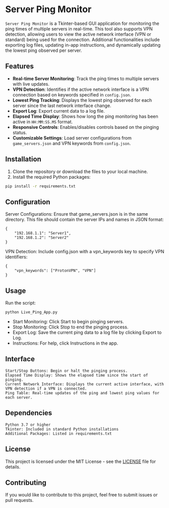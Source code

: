 # Server Ping Monitor

`Server Ping Monitor` is a Tkinter-based GUI application for monitoring the ping times of multiple servers in real-time. This tool also supports VPN detection, allowing users to view the active network interface (VPN or standard) being used for the connection. Additional functionalities include exporting log files, updating in-app instructions, and dynamically updating the lowest ping observed per server.

## Features

- **Real-time Server Monitoring**: Track the ping times to multiple servers with live updates.
- **VPN Detection**: Identifies if the active network interface is a VPN connection based on keywords specified in `config.json`.
- **Lowest Ping Tracking**: Displays the lowest ping observed for each server since the last network interface change.
- **Export Log**: Export current data to a log file.
- **Elapsed Time Display**: Shows how long the ping monitoring has been active in `HH:MM:SS.MS` format.
- **Responsive Controls**: Enables/disables controls based on the pinging status.
- **Customizable Settings**: Load server configurations from `game_servers.json` and VPN keywords from `config.json`.

## Installation

1. Clone the repository or download the files to your local machine.
2. Install the required Python packages:

```bash
pip install -r requirements.txt
```


## Configuration

Server Configurations: Ensure that game_servers.json is in the same directory. This file should contain the server IPs and names in JSON format:

    {
        "192.168.1.1": "Server1",
        "192.168.1.2": "Server2"
    }

VPN Detection: Include config.json with a vpn_keywords key to specify VPN identifiers:

    {
        "vpn_keywords": ["ProtonVPN", "VPN"]
    }

## Usage

Run the script:


    python Live_Ping_App.py

* Start Monitoring: Click Start to begin pinging servers.
* Stop Monitoring: Click Stop to end the pinging process.
* Export Log: Save the current ping data to a log file by clicking Export to Log.
* Instructions: For help, click Instructions in the app.

## Interface

    Start/Stop Buttons: Begin or halt the pinging process.
    Elapsed Time Display: Shows the elapsed time since the start of pinging.
    Current Network Interface: Displays the current active interface, with VPN detection if a VPN is connected.
    Ping Table: Real-time updates of the ping and lowest ping values for each server.

## Dependencies

    Python 3.7 or higher
    Tkinter: Included in standard Python installations
    Additional Packages: Listed in requirements.txt

## License
This project is licensed under the MIT License - see the [LICENSE](../LICENSE) file for details.

## Contributing

If you would like to contribute to this project, feel free to submit issues or pull requests.